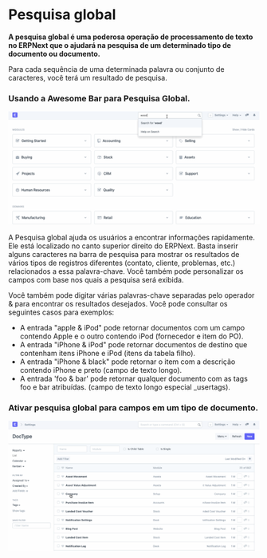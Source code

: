 # Pesquisa global


**A pesquisa global é uma poderosa operação de processamento de texto no ERPNext que o ajudará na pesquisa de um determinado tipo de documento ou documento.**


Para cada sequência de uma determinada palavra ou conjunto de caracteres, você terá um resultado de pesquisa.


### Usando a Awesome Bar para Pesquisa Global.


![Renomeação da árvore principal](/files/using-global-search-2.gif)


A Pesquisa global ajuda os usuários a encontrar informações rapidamente. Ele está localizado no canto superior direito do ERPNext. Basta inserir alguns caracteres na barra de pesquisa para mostrar os resultados de vários tipos de registros diferentes (contato, cliente, problemas, etc.) relacionados a essa palavra-chave. Você também pode personalizar os campos com base nos quais a pesquisa será exibida.


Você também pode digitar várias palavras-chave separadas pelo operador & para encontrar os resultados desejados. Você pode consultar os seguintes casos para exemplos:


* A entrada "apple & iPod" pode retornar documentos com um campo contendo Apple e o outro contendo iPod (fornecedor e item do PO).
* A entrada "iPhone & iPod" pode retornar documentos de destino que contenham itens iPhone e iPod (itens da tabela filho).
* A entrada "iPhone & black" pode retornar o item com a descrição contendo iPhone e preto (campo de texto longo).
* A entrada 'foo & bar' pode retornar qualquer documento com as tags foo e bar atribuídas. (campo de texto longo especial \_usertags).


### Ativar pesquisa global para campos em um tipo de documento.


![Renomeação da árvore principal](/files/using-global-search-1.gif)